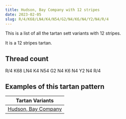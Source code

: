 ```yaml
---
title: Hudson, Bay Company with 12 stripes
date: 2023-02-05
slug: R/4/K68/LN4/K4/N54/G2/N4/K6/N4/Y2/N4/R/4
---
```

This is a list of all the tartan sett variants with 12 stripes.

It is a 12 stripes tartan.


## Thread count
R/4 K68 LN4 K4 N54 G2 N4 K6 N4 Y2 N4 R/4

## Examples of this tartan pattern

| Tartan Variants |
|---------------|
| [Hudson, Bay Company](/variants/r/4/k68/ln4/k4/n54/g2/n4/k6/n4/y2/n4/r/4-g008000-k000000-lne0e0e0-n808080-rc00000-yf0c000)||
